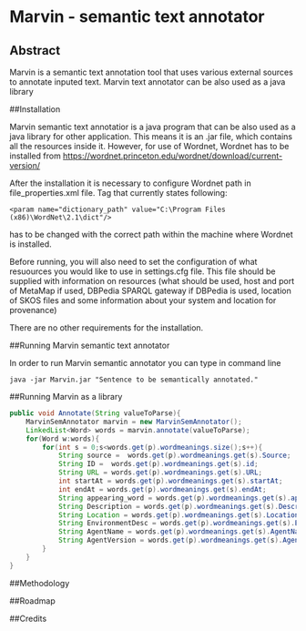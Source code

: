 # Marvin - semantic text annotator
## Abstract
Marvin is a semantic text annotation tool that uses various external sources to annotate inputed text. Marvin text annotator can be also used as a java library

##Installation

Marvin semantic text annotatior is a java program that can be also used as a java library for other application. This means it is an .jar file, which contains all the resources inside it. However, for use of Wordnet, Wordnet has to be installed from https://wordnet.princeton.edu/wordnet/download/current-version/

After the installation it is necessary to configure Wordnet path in file_properties.xml file. Tag that currently states following:

```<param name="dictionary_path" value="C:\Program Files (x86)\WordNet\2.1\dict"/>```

has to be changed with the correct path within the machine where Wordnet is installed. 

Before running, you will also need to set the configuration of what resuources you would like to use in settings.cfg file. This file should be supplied with information on resources (what should be used, host and port of MetaMap if used, DBPedia SPARQL gateway if DBPedia is used, location of SKOS files and some information about your system and location for provenance)

There are no other requirements for the installation.

##Running Marvin semantic text annotator

In order to run Marvin semantic annotator you can type in command line 

```java -jar Marvin.jar "Sentence to be semantically annotated."```

##Running Marvin as a library
```java
public void Annotate(String valueToParse){
	MarvinSemAnnotator marvin = new MarvinSemAnnotator();
	LinkedList<Word> words = marvin.annotate(valueToParse);
	for(Word w:words){
		for(int s = 0;s<words.get(p).wordmeanings.size();s++){
			String source =  words.get(p).wordmeanings.get(s).Source;
			String ID =  words.get(p).wordmeanings.get(s).id;
			String URL = words.get(p).wordmeanings.get(s).URL;
			int startAt = words.get(p).wordmeanings.get(s).startAt;
			int endAt = words.get(p).wordmeanings.get(s).endAt;
			String appearing_word = words.get(p).wordmeanings.get(s).appearingWord;
			String Description = words.get(p).wordmeanings.get(s).Description;
			String Location = words.get(p).wordmeanings.get(s).Location;
			String EnvironmentDesc = words.get(p).wordmeanings.get(s).EnvironmentDesc;
			String AgentName = words.get(p).wordmeanings.get(s).AgentName;
			String AgentVersion = words.get(p).wordmeanings.get(s).AgentVersion;
		}
	}
}
```

##Methodology

##Roadmap

##Credits
